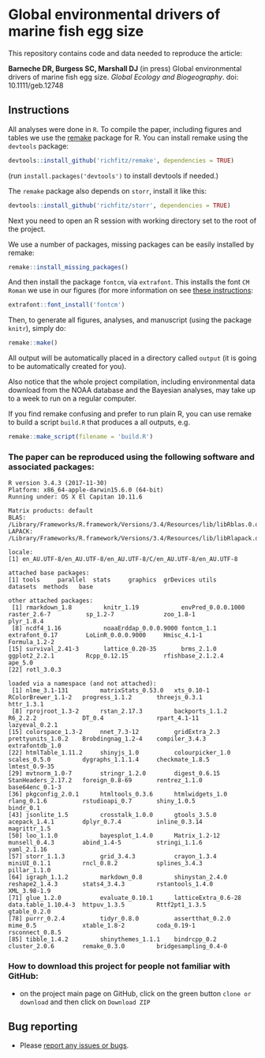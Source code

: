 # Global environmental drivers of marine fish egg size

This repository contains code and data needed to reproduce the article:

**Barneche DR, Burgess SC, Marshall DJ** (in press) Global environmental drivers of marine fish egg size. *Global Ecology and Biogeography*. doi: 10.1111/geb.12748

## Instructions

All analyses were done in `R`. To compile the paper, including figures and tables we use the [remake](https://github.com/richfitz/remake) package for R. You can install remake using the `devtools` package:

```r
devtools::install_github('richfitz/remake', dependencies = TRUE)
```
(run `install.packages('devtools')` to install devtools if needed.)

The `remake` package also depends on `storr`, install it like this:
```r
devtools::install_github('richfitz/storr', dependencies = TRUE)
```

Next you need to open an R session with working directory set to the root of the project.

We use a number of packages, missing packages can be easily installed by remake:

```r
remake::install_missing_packages()
```

And then install the package `fontcm`, via `extrafont`. This installs the font `CM Roman` we use in our figures (for more information on see [these instructions](https://cran.r-project.org/web/packages/fontcm/README.html):

```r
extrafont::font_install('fontcm')
```

Then, to generate all figures, analyses, and manuscript (using the package `knitr`), simply do:

```r
remake::make()
```

All output will be automatically placed in a directory called `output` (it is going to be automatically created for you).

Also notice that the whole project compilation, including environmental data download from the NOAA database and the Bayesian analyses, may take up to a week to run on a regular computer.

If you find remake confusing and prefer to run plain R, you can use remake to build a script `build.R` that produces a all outputs, e.g.

```r
remake::make_script(filename = 'build.R')
```

### The paper can be reproduced using the following software and associated packages:
```
R version 3.4.3 (2017-11-30)
Platform: x86_64-apple-darwin15.6.0 (64-bit)
Running under: OS X El Capitan 10.11.6

Matrix products: default
BLAS: /Library/Frameworks/R.framework/Versions/3.4/Resources/lib/libRblas.0.dylib
LAPACK: /Library/Frameworks/R.framework/Versions/3.4/Resources/lib/libRlapack.dylib

locale:
[1] en_AU.UTF-8/en_AU.UTF-8/en_AU.UTF-8/C/en_AU.UTF-8/en_AU.UTF-8

attached base packages:
[1] tools     parallel  stats     graphics  grDevices utils     datasets  methods   base     

other attached packages:
 [1] rmarkdown_1.8         knitr_1.19            envPred_0.0.0.1000    raster_2.6-7          sp_1.2-7              zoo_1.8-1             plyr_1.8.4           
 [8] ncdf4_1.16            noaaErddap_0.0.0.9000 fontcm_1.1            extrafont_0.17        LoLinR_0.0.0.9000     Hmisc_4.1-1           Formula_1.2-2        
[15] survival_2.41-3       lattice_0.20-35       brms_2.1.0            ggplot2_2.2.1         Rcpp_0.12.15          rfishbase_2.1.2.4     ape_5.0              
[22] rotl_3.0.3           

loaded via a namespace (and not attached):
 [1] nlme_3.1-131         matrixStats_0.53.0   xts_0.10-1           RColorBrewer_1.1-2   progress_1.1.2       threejs_0.3.1        httr_1.3.1          
 [8] rprojroot_1.3-2      rstan_2.17.3         backports_1.1.2      R6_2.2.2             DT_0.4               rpart_4.1-11         lazyeval_0.2.1      
[15] colorspace_1.3-2     nnet_7.3-12          gridExtra_2.3        prettyunits_1.0.2    Brobdingnag_1.2-4    compiler_3.4.3       extrafontdb_1.0     
[22] htmlTable_1.11.2     shinyjs_1.0          colourpicker_1.0     scales_0.5.0         dygraphs_1.1.1.4     checkmate_1.8.5      lmtest_0.9-35       
[29] mvtnorm_1.0-7        stringr_1.2.0        digest_0.6.15        StanHeaders_2.17.2   foreign_0.8-69       rentrez_1.1.0        base64enc_0.1-3     
[36] pkgconfig_2.0.1      htmltools_0.3.6      htmlwidgets_1.0      rlang_0.1.6          rstudioapi_0.7       shiny_1.0.5          bindr_0.1           
[43] jsonlite_1.5         crosstalk_1.0.0      gtools_3.5.0         acepack_1.4.1        dplyr_0.7.4          inline_0.3.14        magrittr_1.5        
[50] loo_1.1.0            bayesplot_1.4.0      Matrix_1.2-12        munsell_0.4.3        abind_1.4-5          stringi_1.1.6        yaml_2.1.16         
[57] storr_1.1.3          grid_3.4.3           crayon_1.3.4         miniUI_0.1.1         rncl_0.8.2           splines_3.4.3        pillar_1.1.0        
[64] igraph_1.1.2         markdown_0.8         shinystan_2.4.0      reshape2_1.4.3       stats4_3.4.3         rstantools_1.4.0     XML_3.98-1.9        
[71] glue_1.2.0           evaluate_0.10.1      latticeExtra_0.6-28  data.table_1.10.4-3  httpuv_1.3.5         Rttf2pt1_1.3.5       gtable_0.2.0        
[78] purrr_0.2.4          tidyr_0.8.0          assertthat_0.2.0     mime_0.5             xtable_1.8-2         coda_0.19-1          rsconnect_0.8.5     
[85] tibble_1.4.2         shinythemes_1.1.1    bindrcpp_0.2         cluster_2.0.6        remake_0.3.0         bridgesampling_0.4-0
```

### How to download this project for people not familiar with GitHub:  
* on the project main page on GitHub, click on the green button `clone or download` and then click on `Download ZIP`  

## Bug reporting
* Please [report any issues or bugs](https://github.com/dbarneche/fishEggSize/issues).
